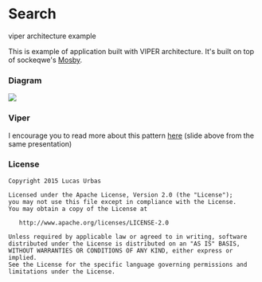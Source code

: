 # Search
viper architecture example

This is example of application built with VIPER architecture. It's built on top of sockeqwe's [Mosby](https://github.com/sockeqwe/mosby).

### Diagram

![](https://github.com/lurbas/Search/blob/master/readme/viper.png)

### Viper
I encourage you to read more about this pattern [here](https://speakerdeck.com/sergigracia/clean-architecture-viper) (slide above from the same presentation)

### License

    Copyright 2015 Lucas Urbas

    Licensed under the Apache License, Version 2.0 (the "License");
    you may not use this file except in compliance with the License.
    You may obtain a copy of the License at

       http://www.apache.org/licenses/LICENSE-2.0

    Unless required by applicable law or agreed to in writing, software
    distributed under the License is distributed on an "AS IS" BASIS,
    WITHOUT WARRANTIES OR CONDITIONS OF ANY KIND, either express or implied.
    See the License for the specific language governing permissions and
    limitations under the License.
